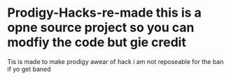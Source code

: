 # Prodigy-Hacks-re-made this is a opne source project so you can modfiy the code but gie credit
Tis is made to make prodigy awear of hack
i am not reposeable for the ban if yo get baned
